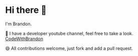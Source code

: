 # Hi there 👋

I'm Brandon.

🔭 I have a developer youtube channel, feel free to take a look.
[CodeWithBrandon](https://www.youtube.com/user/brandcaul)

😄 All contributions welcome, just fork and add a pull request.

<!--
**brandoncaulfield/brandoncaulfield** is a ✨ _special_ ✨ repository because its `README.md` (this file) appears on your GitHub profile.

Here are some ideas to get you started:

- 🔭 I’m currently working on ...
- 🌱 I’m currently learning ...

- 🤔 I’m looking for help with ...
- 💬 Ask me about ...
- 📫 How to reach me: ...
- 😄 Pronouns: ...
- ⚡ Fun fact: ...
-->
